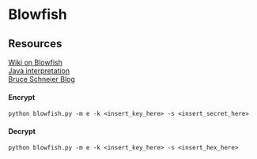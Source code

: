 # Blowfish

## Resources
[Wiki on Blowfish](https://en.wikipedia.org/wiki/Blowfish_(cipher))<br/>
[Java interpretation](https://www.geeksforgeeks.org/blowfish-algorithm-with-examples/)<br/>
[Bruce Schneier Blog](https://www.schneier.com/)


#### Encrypt
```
python blowfish.py -m e -k <insert_key_here> -s <insert_secret_here>
```

#### Decrypt
```
python blowfish.py -m e -k <insert_key_here> -s <insert_hex_here>
```
